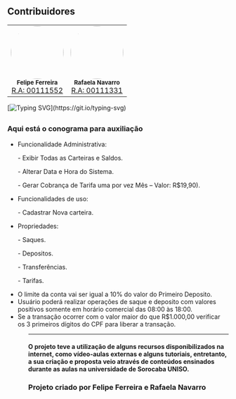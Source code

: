 ## Contribuidores

<div align="center">
    <table>
        <tr>
            <td align="center">
                <img style="border-radius: 50%;" src="https://github.com/brfelipeferreira.png?size=200" width="120px;" alt=""/>
                <br/><sub><b>Felipe Ferreira</b></sub></a><br/>
                <a href="https://github.com/brfelipeferreira" title="">R.A: 00111552</a>
            </td>
            <td align="center">
                <img style="border-radius: 50%;" src="https://github.com/rafastrombeck.png?size=200" width="120px;" alt=""/>
                <br/><sub><b>Rafaela Navarro</b></sub></a><br/>
                <a href="https://github.com/rafastrombeck" title="">R.A: 00111331</a>
            </td>
        </tr>
    </table>
</div>

[![Typing SVG](https://readme-typing-svg.herokuapp.com/?color=f74a5e&size=35&center=true&vCenter=true&width=1000&lines=Engenharia+da+Computação;Carteira+Digital;)](https://git.io/typing-svg)

##

<h3>Aqui está o conograma para auxiliação</h3>
<ul>
    <li>Funcionalidade Administrativa:
        <p>- Exibir Todas as Carteiras e Saldos.</p>
        <p>- Alterar Data e Hora do Sistema.</p>				
        <p>- Gerar Cobrança de Tarifa uma por vez Mês – Valor: R$19,90).</p>
    </li>
    <li>Funcionalidades de uso:
        <p>- Cadastrar Nova carteira.</p>
    </li>
    <li>Propriedades:
        <p>- Saques.</p>
        <p>- Depositos.</p>
        <p>- Transferências.</p>
        <p>- Tarifas.</p>
    </li>
    <li>O limite da conta vai ser igual a 10% do valor do Primeiro Deposito.</li>
    <li>Usuário poderá realizar operações de saque e deposito com valores positivos somente em horário comercial das 08:00 às 18:00.</li>
    <li>Se a transação ocorrer com o valor maior do que R$1.000,00 verificar os 3 primeiros dígitos do CPF para liberar a transação.</li>
<ul>

<hr/>

<h4>O projeto teve a utilização de alguns recursos disponibilizados na internet, como vídeo-aulas externas e alguns tutoriais, entretanto, a sua criação e proposta veio através de conteúdos ensinados durante as aulas na universidade de Sorocaba UNISO.<h4>

<h3>Projeto criado por Felipe Ferreira e Rafaela Navarro</h3>
